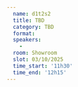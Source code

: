 ```yaml
---
  name: d1t2s2
  title: TBD
  category: TBD
  format: 
  speakers: 
    - 
  room: Showroom
  slot: 03/10/2025
  time_start: '11h30'
  time_end: '12h15'
---
```

